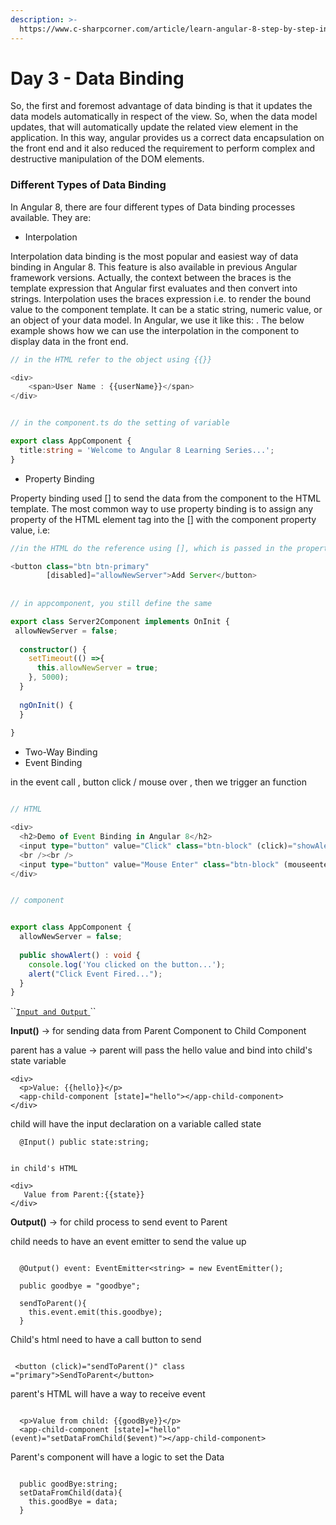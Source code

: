 ```yaml
---
description: >-
  https://www.c-sharpcorner.com/article/learn-angular-8-step-by-step-in-10-days-data-binding-day-3/
---
```


# Day 3 - Data Binding

So, the first and foremost advantage of data binding is that it updates the data models automatically in respect of the view. So, when the data model updates, that will automatically update the related view element in the application. In this way, angular provides us a correct data encapsulation on the front end and it also reduced the requirement to perform complex and destructive manipulation of the DOM elements.



### Different Types of Data Binding

  
In Angular 8, there are four different types of Data binding processes available. They are:

* Interpolation

Interpolation data binding is the most popular and easiest way of data binding in Angular 8. This feature is also available in previous Angular framework versions. Actually, the context between the braces is the template expression that Angular first evaluates and then convert into strings. Interpolation uses the braces expression i.e.  to render the bound value to the component template. It can be a static string, numeric value, or an object of your data model. In Angular, we use it like this: . The below example shows how we can use the interpolation in the component to display data in the front end.

```typescript
// in the HTML refer to the object using {{}}

<div>   
    <span>User Name : {{userName}}</span>      
</div>  


// in the component.ts do the setting of variable 

export class AppComponent {
  title:string = 'Welcome to Angular 8 Learning Series...';  
}


```

* Property Binding

Property binding used \[\] to send the data from the component to the HTML template. The most common way to use property binding is to assign any property of the HTML element tag into the \[\] with the component property value, i.e:

```typescript
//in the HTML do the reference using [], which is passed in the properties field 

<button class="btn btn-primary"  
        [disabled]="allowNewServer">Add Server</button>  
        
        
// in appcomponent, you still define the same         

export class Server2Component implements OnInit {  
 allowNewServer = false;  
  
  constructor() {  
    setTimeout(() =>{  
      this.allowNewServer = true;  
    }, 5000);  
  }  
  
  ngOnInit() {  
  }  
  
}  

```

* Two-Way Binding 
* Event Binding

in the event call , button click / mouse over , then we trigger an function 

```typescript

// HTML

<div>  
  <h2>Demo of Event Binding in Angular 8</h2>  
  <input type="button" value="Click" class="btn-block" (click)="showAlert()" />  
  <br /><br />  
  <input type="button" value="Mouse Enter" class="btn-block" (mouseenter)="showAlert()" />  
</div>  


// component 


export class AppComponent {
  allowNewServer = false;  
  
  public showAlert() : void {  
    console.log('You clicked on the button...');  
    alert("Click Event Fired...");  
  } 
}


```





\`\`[`Input and Output` ](https://www.youtube.com/watch?v=DUe8y6QVPMk)\`\`

**Input\(\)** -&gt; for sending data from Parent Component to Child Component 

parent has a value -&gt; parent will pass the hello value and bind into child's state variable 

```markup
<div>  
  <p>Value: {{hello}}</p>
  <app-child-component [state]="hello"></app-child-component>  
</div>  
```

child will have the input declaration on a variable called state 

```text
  @Input() public state:string;  


in child's HTML

<div>  
   Value from Parent:{{state}}
</div>  

```



**Output\(\)** -&gt; for child process to send event to Parent

child needs to have an event emitter to send the value up 

```text

  @Output() event: EventEmitter<string> = new EventEmitter();

  public goodbye = "goodbye";

  sendToParent(){
    this.event.emit(this.goodbye);
  }
```

Child's html need to have a call button to send 

```text

 <button (click)="sendToParent()" class ="primary">SendToParent</button>
```

parent's HTML will have a way to receive event 

```text

  <p>Value from child: {{goodBye}}</p>
  <app-child-component [state]="hello" (event)="setDataFromChild($event)"></app-child-component>  
```

Parent's component will have a logic to set the Data 

```text

  public goodBye:string;
  setDataFromChild(data){
    this.goodBye = data;
  }
```

